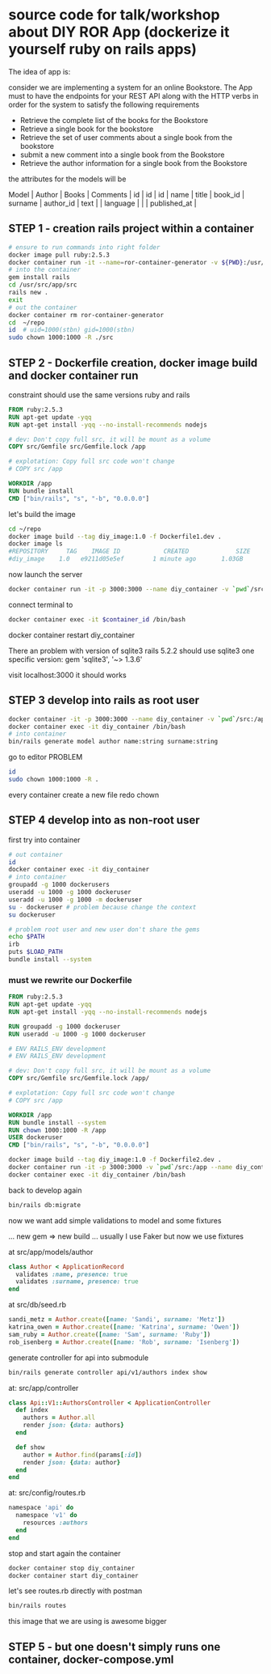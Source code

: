 # source code for talk/workshop about DIY ROR App (dockerize it yourself ruby on rails apps)

The idea of app is:

consider we are implementing a system for an online Bookstore. The App must to have
the endpoints for your REST API along with the HTTP verbs in order for the system to satisfy
the following requirements

* Retrieve the complete list of the books for the Bookstore
* Retrieve a single book for the bookstore
* Retrieve the set of user comments about a single book from the bookstore
* submit a new comment into a single book from the Bookstore
* Retrieve the author information for a single book from the Bookstore

the attributes for the models will be

Model | Author   | Books    | Comments
      | id       | id       | id
      | name     | title    | book_id
      | surname  | author_id | text
      |         | language   |
      |         | published_at  |


## STEP 1 - creation rails project within a container



```bash
# ensure to run commands into right folder
docker image pull ruby:2.5.3
docker container run -it --name=ror-container-generator -v ${PWD}:/usr/src/app ruby:2.5.3 /bin/bash
# into the container
gem install rails
cd /usr/src/app/src
rails new .
exit
# out the container
docker container rm ror-container-generator
cd  ~/repo
id  # uid=1000(stbn) gid=1000(stbn)
sudo chown 1000:1000 -R ./src
```




## STEP 2 - Dockerfile creation, docker image build and docker container run

constraint should use the same versions ruby and rails

```Dockerfile
FROM ruby:2.5.3
RUN apt-get update -yqq
RUN apt-get install -yqq --no-install-recommends nodejs

# dev: Don't copy full src, it will be mount as a volume
COPY src/Gemfile src/Gemfile.lock /app

# explotation: Copy full src code won't change
# COPY src /app

WORKDIR /app
RUN bundle install
CMD ["bin/rails", "s", "-b", "0.0.0.0"]
```

let's build the image

```bash
cd ~/repo
docker image build --tag diy_image:1.0 -f Dockerfile1.dev .
docker image ls
#REPOSITORY     TAG    IMAGE ID            CREATED             SIZE
#diy_image    1.0   e9211d05e5ef        1 minute ago       1.03GB
```

now launch the server

```bash
docker container run -it -p 3000:3000 --name diy_container -v `pwd`/src:/app diy_image:1.0
```

connect terminal to

```bash
docker container exec -it $container_id /bin/bash
```
docker container restart diy_container

There an problem with version of sqlite3 rails 5.2.2 should use sqlite3 one specific version:
gem 'sqlite3', '~> 1.3.6'


visit localhost:3000 it should works



## STEP 3 develop into rails as root user

```bash
docker container -it -p 3000:3000 --name diy_container -v `pwd`/src:/app diy_image:1.0
docker container exec -it diy_container /bin/bash
# into container
bin/rails generate model author name:string surname:string
```

go to editor PROBLEM

```bash
id
sudo chown 1000:1000 -R .
```
every container create a new file redo chown

## STEP 4 develop into as non-root user

first try into container

```bash
# out container
id
docker container exec -it diy_container
# into container
groupadd -g 1000 dockerusers
useradd -u 1000 -g 1000 dockeruser
useradd -u 1000 -g 1000 -m dockeruser
su - dockeruser # problem because change the context
su dockeruser

# problem root user and new user don't share the gems
echo $PATH
irb
puts $LOAD_PATH
bundle install --system
```


### must we rewrite our Dockerfile




```dockerfile
FROM ruby:2.5.3
RUN apt-get update -yqq
RUN apt-get install -yqq --no-install-recommends nodejs

RUN groupadd -g 1000 dockeruser
RUN useradd -u 1000 -g 1000 dockeruser

# ENV RAILS_ENV development
# ENV RAILS_ENV development

# dev: Don't copy full src, it will be mount as a volume
COPY src/Gemfile src/Gemfile.lock /app/

# explotation: Copy full src code won't change
# COPY src /app

WORKDIR /app
RUN bundle install --system
RUN chown 1000:1000 -R /app
USER dockeruser
CMD ["bin/rails", "s", "-b", "0.0.0.0"]
```


```bash
docker image build --tag diy_image:1.0 -f Dockerfile2.dev .
docker container run -it -p 3000:3000 -v `pwd`/src:/app --name diy_container diy_image:1.0
docker container exec -it diy_container /bin/bash
```

back to develop again

```bash
bin/rails db:migrate
```

now we want add simple validations to model and some fixtures

... new gem => new build ... usually I use Faker but now we use fixtures

at src/app/models/author
```ruby
class Author < ApplicationRecord
  validates :name, presence: true
  validates :surname, presence: true
end
```



at src/db/seed.rb
```ruby
sandi_metz = Author.create([name: 'Sandi', surname: 'Metz'])
katrina_owen = Author.create([name: 'Katrina', surname: 'Owen'])
sam_ruby = Author.create([name: 'Sam', surname: 'Ruby'])
rob_isenberg = Author.create([name: 'Rob', surname: 'Isenberg'])
```

generate controller for api into submodule

```bash
bin/rails generate controller api/v1/authors index show

```

at: src/app/controller
```ruby
class Api::V1::AuthorsController < ApplicationController
  def index
    authors = Author.all
    render json: {data: authors}
  end

  def show
    author = Author.find(params[:id])
    render json: {data: author}
  end
end
```
at: src/config/routes.rb
```ruby
namespace 'api' do
  namespace 'v1' do
    resources :authors
  end
end
```

stop and start again the container

```bash
docker container stop diy_container
docker container start diy_container
```


let's see routes.rb directly with postman

```bash
bin/rails routes
```



this image that we are using is awesome bigger





## STEP 5 - but one doesn't simply runs one container, docker-compose.yml
